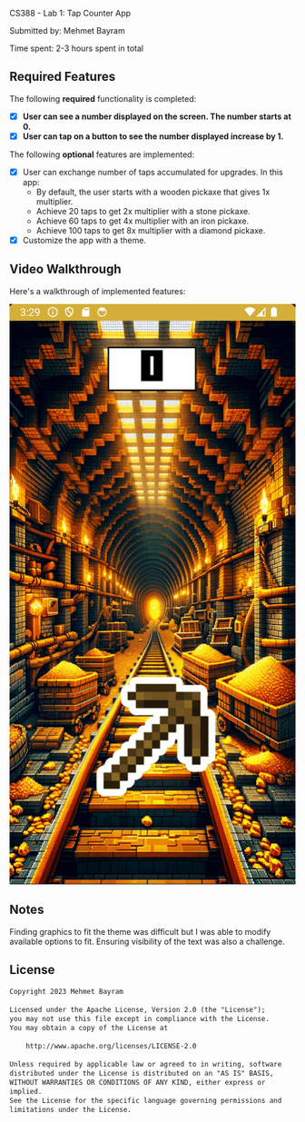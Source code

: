 CS388 - Lab 1: Tap Counter App

Submitted by: Mehmet Bayram

Time spent: 2-3 hours spent in total

## Required Features

The following **required** functionality is completed:

- [X] **User can see a number displayed on the screen. The number starts at 0.**
- [X] **User can tap on a button to see the number displayed increase by 1.**

The following **optional** features are implemented:

- [X] User can exchange number of taps accumulated for upgrades. In this app:
    * By default, the user starts with a wooden pickaxe that gives 1x multiplier.
    * Achieve 20 taps to get 2x multiplier with a stone pickaxe.
    * Achieve 60 taps to get 4x multiplier with an iron pickaxe.
    * Achieve 100 taps to get 8x multiplier with a diamond pickaxe.
- [X] Customize the app with a theme.

## Video Walkthrough

Here's a walkthrough of implemented features:

<img src='cs388_lab1.gif' title='Video Walkthrough' width='' alt='Video Walkthrough' />

## Notes

Finding graphics to fit the theme was difficult but I was able to modify available options to fit. Ensuring visibility of the text was also a challenge.

## License

    Copyright 2023 Mehmet Bayram
    
    Licensed under the Apache License, Version 2.0 (the "License");
    you may not use this file except in compliance with the License.
    You may obtain a copy of the License at

        http://www.apache.org/licenses/LICENSE-2.0

    Unless required by applicable law or agreed to in writing, software
    distributed under the License is distributed on an "AS IS" BASIS,
    WITHOUT WARRANTIES OR CONDITIONS OF ANY KIND, either express or implied.
    See the License for the specific language governing permissions and
    limitations under the License.